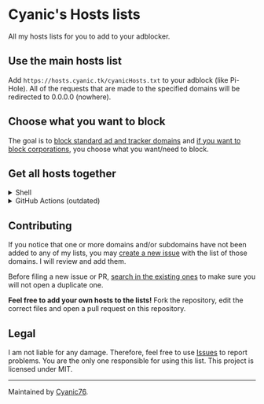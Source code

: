 # Cyanic's Hosts lists

All my hosts lists for you to add to your adblocker.

## Use the main hosts list

Add `https://hosts.cyanic.tk/cyanicHosts.txt` to your adblock (like Pi-Hole). All of the requests that are made to the specified domains will be redirected to 0.0.0.0 (nowhere).

## Choose what you want to block

The goal is to [block standard ad and tracker domains](https://hosts.cyanic.tk/cyanicHosts.txt) and [if you want to block corporations](https://codeberg.org/Cyanic76/Hosts/issues/1), you choose what you want/need to block.

## Get all hosts together

<details><summary>Shell</summary>
Run the `merge_all_hosts.sh` in the `merge_all` folder.
</details>

<details><summary>GitHub Actions (outdated)</summary>
<a href="https://codeberg.org/Cyanic76/Hosts/">View on Codeberg</a>

:warning: This is now outdated and the last artifact has expired.

A workflow was set up for users to download a large file containing ALL hosts from ALL files. 

1. Go to [GitHub Actions](https://github.com/Cyanic76/Hosts/actions?query=is%3Asuccess).

2. Click on the most recent successful run.
  
![Click on the run that shows first.](https://cdn.discordapp.com/attachments/854342838194929685/975399982427426887/unknown.png)

3. Scroll to *Artifcats*.
  
![Scroll down to the Artifacts section](https://cdn.discordapp.com/attachments/854342838194929685/975400093056380979/unknown.png)

4. Click on the `output` text next to the box to start the download.

5. Extract the hosts.txt file from the ZIP archive you'll get.
  
![Extract](https://cdn.discordapp.com/attachments/854342838194929685/975400450335600650/unknown.png)

[![Merge all files into one](https://github.com/Cyanic76/Hosts/actions/workflows/merge_all.yml/badge.svg)](https://github.com/Cyanic76/Hosts/actions/workflows/merge_all.yml)
</details>

## Contributing

If you notice that one or more domains and/or subdomains have not been added to any of my lists, you may [create a new issue](https://github.com/Cyanic76/Hosts/issues/new) with the list of those domains. I will review and add them.

Before filing a new issue or PR, [search in the existing ones](https://github.com/search?l=&q=is%3Aissue++repo%3ACyanic76%2FHosts&type=issues) to make sure you will not open a duplicate one.

**Feel free to add your own hosts to the lists!** Fork the repository, edit the correct files and open a pull request on this repository.

## Legal

I am not liable for any damage. Therefore, feel free to use [Issues](https://github.com/Cyanic76/Hosts/issues/new) to report problems. You are the only one responsible for using this list. This project is licensed under MIT.

---
Maintained by [Cyanic76](https://github.com/Cyanic76).
